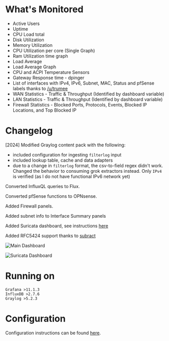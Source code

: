 # What's Monitored
- Active Users
- Uptime
- CPU Load total
- Disk Utilization
- Memory Utilization
- CPU Utilization per core (Single Graph)
- Ram Utilization time graph
- Load Average
- Load Average Graph
- CPU and ACPI Temperature Sensors
- Gateway Response time - dpinger
- List of interfaces with IPv4, IPv6, Subnet, MAC, Status and pfSense labels thanks to [/u/trumee](https://www.reddit.com/r/PFSENSE/comments/fsss8r/additional_grafana_dashboard/fmal0t6/)
- WAN Statistics - Traffic & Throughput (Identified by dashboard variable)
- LAN Statistics - Traffic & Throughput (Identified by dashboard variable)
- Firewall Statistics - Blocked Ports, Protocols, Events, Blocked IP Locations, and Top Blocked IP
# Changelog

[2024]
Modified Graylog content pack with the following:
- included configuration for ingesting `filterlog` input
- included lookup table, cache and data adapters
- due to a change in `filterlog` format, the csv-to-field regex didn't work. Changed the behavior to consuming grok extractors instead. Only `IPv4` is verified (as I do not have functional IPv6 network yet)

Converted InfluxQL queries to Flux.

Converted pfSense functions to OPNsense.

Added Firewall panels.

Added subnet info to Interface Summary panels

Added Suricata dashboard, see instructions [here](./configure.md#configuration-for-the-suricata-dashboard-optional)

Added RFC5424 support thanks to [subract](https://github.com/IRQ10/Graylog-OPNsense_Extractors/pull/11)

![Main Dashboard](Grafana-OPNsense.png)

![Suricata Dashboard](Grafana-OPNsense-Suricata.png)

# Running on

    Grafana >11.1.3
    InfluxDB >2.7.6
    Graylog >5.2.3


# Configuration
Configuration instructions can be found [here](./configure.md).
